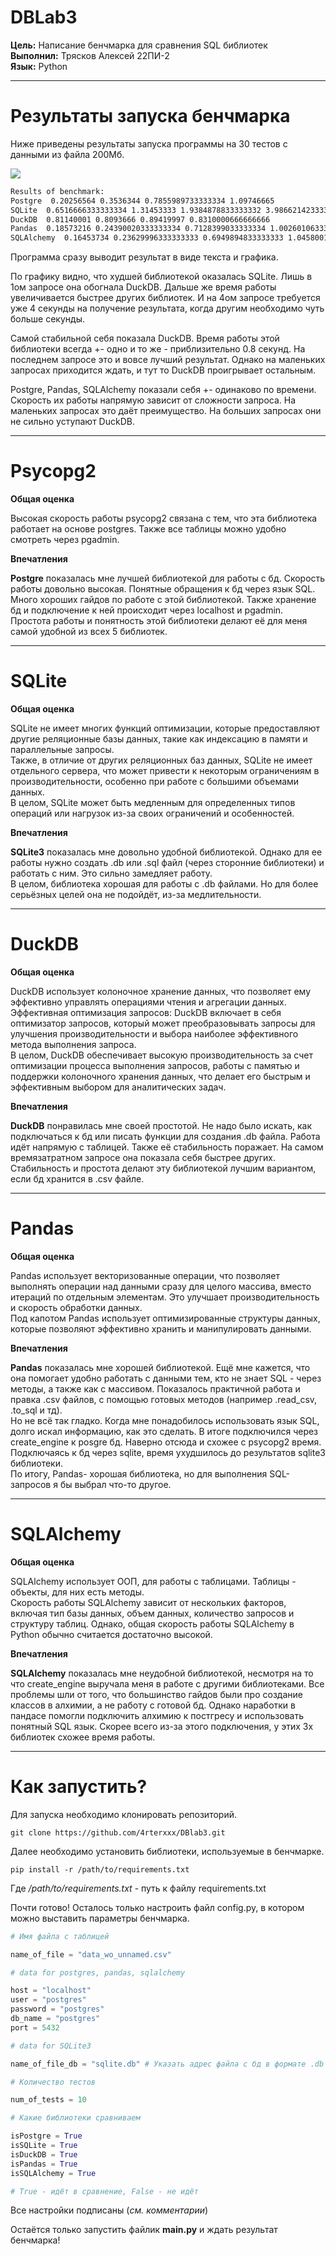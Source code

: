 # **DBLab3** 
**Цель:** Написание бенчмарка для сравнения SQL библиотек   
**Выполнил:** Трясков Алексей 22ПИ-2  
**Язык:** Python
___
# Результаты запуска бенчмарка

Ниже приведены результаты запуска программы на 30 тестов с данными из файла 200Мб. 

<img src="images/res30.png">  

```cmd
Results of benchmark:
Postgre  0.20256564 0.3536344 0.7855989733333334 1.09746665
SQLite  0.6516666333333334 1.31453333 1.9384878833333332 3.9866214233333337
DuckDB  0.81140001 0.8093666 0.89419997 0.8310000666666666
Pandas  0.18573216 0.24390020333333334 0.7128399033333334 1.0026010633333333
SQLAlchemy  0.16453734 0.23629996333333333 0.6949894833333333 1.0458001566666666
```
Программа сразу выводит результат в виде текста и графика. 

По графику видно, что худшей библиотекой оказалась SQLite. Лишь в 1ом запросе она обогнала DuckDB. Дальше же время работы увеличивается быстрее других библиотек. И на 4ом запросе требуется уже 4 секунды на получение результата, когда другим необходимо чуть больше секунды.

Самой стабильной себя показала DuckDB. Время работы этой библиотеки всегда +- одно и то же - приблизительно 0.8 секунд. На последнем запросе это и вовсе лучший результат. Однако на маленьких запросах приходится ждать, и тут то DuckDB проигрывает остальным.

Postgre, Pandas, SQLAlchemy показали себя +- одинаково по времени. Скорость их работы напрямую зависит от сложности запроса. На маленьких запросах это даёт преимущество. На больших запросах они не сильно уступают DuckDB.

___
# Psycopg2 
**Общая оценка**  
  
Высокая скорость работы psycopg2 связана с тем, что эта библиотека работает на основе postgres. Также все таблицы можно удобно смотреть через pgadmin.  

**Впечатления**  
   
**Postgre** показалась мне лучшей библиотекой для работы с бд. Скорость работы довольно высокая. Понятные обращения к бд через язык SQL. Много хороших гайдов по работе с этой библиотекой. Также хранение бд и подключение к ней происходит через localhost и pgadmin.  
Простота работы и понятность этой библиотеки делают её для меня самой удобной из всех 5 библиотек.

___  
# SQLite

**Общая оценка**

SQLite не имеет многих функций оптимизации, которые предоставляют другие реляционные базы данных, такие как индексацию в памяти и параллельные запросы.  
Также, в отличие от других реляционных баз данных, SQLite не имеет отдельного сервера, что может привести к некоторым ограничениям в производительности, особенно при работе с большими объемами данных.  
В целом, SQLite может быть медленным для определенных типов операций или нагрузок из-за своих ограничений и особенностей.  

**Впечатления**

**SQLite3** показалась мне довольно удобной библиотекой. Однако для ее работы нужно создать .db или .sql файл (через сторонние библиотеки) и работать с ним. Это сильно замедляет работу.  
В целом, библиотека хорошая для работы с .db файлами. Но для более серьёзных целей она не подойдёт, из-за медлительности.
___
# DuckDB

**Общая оценка**

DuckDB использует колоночное хранение данных, что позволяет ему эффективно управлять операциями чтения и агрегации данных.  
Эффективная оптимизация запросов: DuckDB включает в себя оптимизатор запросов, который может преобразовывать запросы для улучшения производительности и выбора наиболее эффективного метода выполнения запроса.  
В целом, DuckDB обеспечивает высокую производительность за счет оптимизации процесса выполнения запросов, работы с памятью и поддержки колоночного хранения данных, что делает его быстрым и эффективным выбором для аналитических задач.

**Впечатления**

**DuckDB** понравилась мне своей простотой. Не надо было искать, как подключаться к бд или писать функции для создания .db файла. Работа идёт напрямую с таблицей. Также её стабильность поражает. На самом времязатратном запросе она показала себя быстрее других. Стабильность и простота делают эту библиотекой лучшим вариантом, если бд хранится в .csv файле.

___
# Pandas

**Общая оценка**

Pandas использует векторизованные операции, что позволяет выполнять операции над данными сразу для целого массива, вместо итераций по отдельным элементам. Это улучшает производительность и скорость обработки данных.  
Под капотом Pandas использует оптимизированные структуры данных, которые позволяют эффективно хранить и манипулировать данными.

**Впечатления**

**Pandas** показалась мне хорошей библиотекой. Ещё мне кажется, что она помогает удобно работать с данными тем, кто не знает SQL - через методы, а также как с массивом. Показалось практичной работа и правка .csv файлов, с помощью готовых методов (например .read_csv, .to_sql и тд).  
Но не всё так гладко. Когда мне понадобилось использовать язык SQL, долго искал информацию, как это сделать. В итоге подключился через create_engine к posgre бд. Наверно отсюда и схожее с psycopg2 время. Подключаясь к бд через sqlite, время ухудшилось до результатов sqlite3 библиотеки.  
По итогу, Pandas- хорошая библиотека, но для выполнения SQL-запросов я бы выбрал что-то другое.

___

# SQLAlchemy

**Общая оценка**

SQLAlchemy использует ООП, для работы с таблицами. Таблицы - объекты, для них есть методы.  
Скорость работы SQLAlchemy зависит от нескольких факторов, включая тип базы данных, объем данных, количество запросов и структуру таблиц. Однако, общая скорость работы SQLAlchemy в Python обычно считается достаточно высокой.

**Впечатления**

**SQLAlchemy** показалась мне неудобной библиотекой, несмотря на то что create_engine выручала меня в работе с другими библиотеками. Все проблемы шли от того, что большинство гайдов были про создание классов в алхимии, а не работу с готовой бд. Однако наработки в пандасе помогли подключить алхимию к постгресу и использовать понятный SQL язык. Скорее всего из-за этого подключения, у этих 3х библиотек схожее время работы.

___
# Как запустить?
Для запуска необходимо клонировать репозиторий.  

```
git clone https://github.com/4rterxxx/DBlab3.git
```


Далее необходимо установить библиотеки, используемые в бенчмарке.
```
pip install -r /path/to/requirements.txt
```
Где */path/to/requirements.txt* - путь к файлу requirements.txt

Почти готово! Осталось только настроить файл config.py, в котором можно выставить параметры бенчмарка.
```Python
# Имя файла с таблицей

name_of_file = "data_wo_unnamed.csv"

# data for postgres, pandas, sqlalchemy

host = "localhost"
user = "postgres"
password = "postgres"
db_name = "postgres"
port = 5432

# data for SQLite3

name_of_file_db = "sqlite.db" # Указать адрес файла с бд в формате .db или .sql/ При отсутствии такого файла оставить пустым (файл создастся из автоматически .csv с именем sqlite.db)

# Количество тестов

num_of_tests = 10

# Какие библиотеки сравниваем

isPostgre = True
isSQLite = True
isDuckDB = True
isPandas = True
isSQLAlchemy = True

# True - идёт в сравнение, False - не идёт
```
Все настройки подписаны (*см. комментарии*)

Остаётся только запустить файлик **main.py** и ждать результат бенчмарка!
